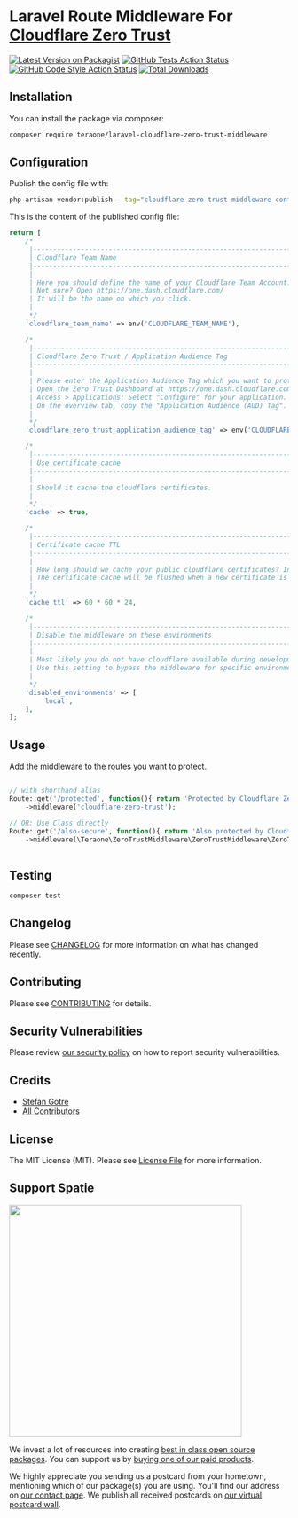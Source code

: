 # Laravel Route Middleware For  [Cloudflare Zero Trust](https://developers.cloudflare.com/cloudflare-one/)

[![Latest Version on Packagist](https://img.shields.io/packagist/v/teraone/laravel-cloudflare-zero-trust-middleware.svg?style=flat-square)](https://packagist.org/packages/teraone/laravel-cloudflare-zero-trust-middleware)
[![GitHub Tests Action Status](https://img.shields.io/github/actions/workflow/status/teraone/laravel-cloudflare-zero-trust-middleware/run-tests.yml?branch=master&label=tests&style=flat-square)](https://github.com/teraone/laravel-cloudflare-zero-trust-middleware/actions?query=workflow%3Arun-tests+branch%3Amain)
[![GitHub Code Style Action Status](https://img.shields.io/github/actions/workflow/status/teraone/laravel-cloudflare-zero-trust-middleware/fix-php-code-style-issues.yml?branch=master&label=code%20style&style=flat-square)](https://github.com/teraone/laravel-cloudflare-zero-trust-middleware/actions?query=workflow%3A"Fix+PHP+code+style+issues"+branch%3Amaster)
[![Total Downloads](https://img.shields.io/packagist/dt/teraone/laravel-cloudflare-zero-trust-middleware.svg?style=flat-square)](https://packagist.org/packages/teraone/laravel-cloudflare-zero-trust-middleware)





## Installation

You can install the package via composer:

```bash
composer require teraone/laravel-cloudflare-zero-trust-middleware
```


## Configuration

Publish the config file with:

```bash
php artisan vendor:publish --tag="cloudflare-zero-trust-middleware-config"
```

This is the content of the published config file:

```php
return [
    /*
     |--------------------------------------------------------------------------
     | Cloudflare Team Name
     |--------------------------------------------------------------------------
     |
     | Here you should define the name of your Cloudflare Team Account.
     | Not sure? Open https://one.dash.cloudflare.com/
     | It will be the name on which you click.
     |
     */
    'cloudflare_team_name' => env('CLOUDFLARE_TEAM_NAME'),

    /*
     |--------------------------------------------------------------------------
     | Cloudflare Zero Trust / Application Audience Tag
     |--------------------------------------------------------------------------
     |
     | Please enter the Application Audience Tag which you want to protect.
     | Open the Zero Trust Dashboard at https://one.dash.cloudflare.com/:
     | Access > Applications: Select "Configure" for your application.
     | On the overview tab, copy the "Application Audience (AUD) Tag".
     |
     */
    'cloudflare_zero_trust_application_audience_tag' => env('CLOUDFLARE_ZERO_TRUST_APPLICATION_AUDIENCE_TAG'),

    /*
     |--------------------------------------------------------------------------
     | Use certificate cache
     |--------------------------------------------------------------------------
     |
     | Should it cache the cloudflare certificates.
     |
     */
    'cache' => true,

    /*
     |--------------------------------------------------------------------------
     | Certificate cache TTL
     |--------------------------------------------------------------------------
     |
     | How long should we cache your public cloudflare certificates? In seconds.
     | The certificate cache will be flushed when a new certificate is detected.
     |
     */
    'cache_ttl' => 60 * 60 * 24,

    /*
     |--------------------------------------------------------------------------
     | Disable the middleware on these environments
     |--------------------------------------------------------------------------
     |
     | Most likely you do not have cloudflare available during development.
     | Use this setting to bypass the middleware for specific environments.
     |
     */
    'disabled_environments' => [
        'local',
    ],
];
```

## Usage

Add the middleware to the routes you want to protect.
```php

// with shorthand alias
Route::get('/protected', function(){ return 'Protected by Cloudflare Zero trust ✅';})
    ->middleware('cloudflare-zero-trust');

// OR: Use Class directly    
Route::get('/also-secure', function(){ return 'Also protected by Cloudflare Zero trust ✅';})
    ->middleware(\Teraone\ZeroTrustMiddleware\ZeroTrustMiddleware\ZeroTrustMiddleware::class);
    
```


## Testing

```bash
composer test
```

## Changelog

Please see [CHANGELOG](CHANGELOG.md) for more information on what has changed recently.

## Contributing

Please see [CONTRIBUTING](CONTRIBUTING.md) for details.

## Security Vulnerabilities

Please review [our security policy](../../security/policy) on how to report security vulnerabilities.

## Credits

- [Stefan Gotre](https://github.com/teraone)
- [All Contributors](../../contributors)

## License

The MIT License (MIT). Please see [License File](LICENSE.md) for more information.


## Support Spatie

[<img src="https://github-ads.s3.eu-central-1.amazonaws.com/laravel-cloudflare-zero-trust-middleware.jpg?t=1" width="419px" />](https://spatie.be/github-ad-click/laravel-cloudflare-zero-trust-middleware)

We invest a lot of resources into creating [best in class open source packages](https://spatie.be/open-source). You can support us by [buying one of our paid products](https://spatie.be/open-source/support-us).

We highly appreciate you sending us a postcard from your hometown, mentioning which of our package(s) you are using. You'll find our address on [our contact page](https://spatie.be/about-us). We publish all received postcards on [our virtual postcard wall](https://spatie.be/open-source/postcards).

